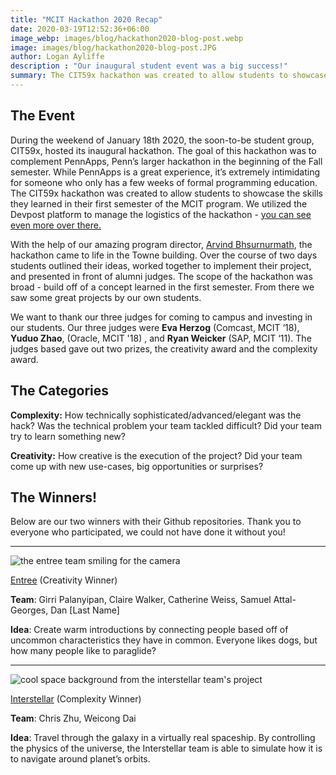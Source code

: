 ```yaml
---
title: "MCIT Hackathon 2020 Recap"
date: 2020-03-19T12:52:36+06:00
image_webp: images/blog/hackathon2020-blog-post.webp
image: images/blog/hackathon2020-blog-post.JPG
author: Logan Ayliffe
description : "Our inaugural student event was a big success!"
summary: The CIT59x hackathon was created to allow students to showcase the skills they learned in their first semester of the MCIT program.
---
```


## The Event
During the weekend of January 18th 2020, the soon-to-be student group, CIT59x, hosted its inaugural hackathon. The goal of this hackathon was to complement PennApps, Penn’s larger hackathon in the beginning of the Fall semester. While PennApps is a great experience, it’s extremely intimidating for someone who only has a few weeks of formal programming education. The CIT59x hackathon was created to allow students to showcase the skills they learned in their first semester of the MCIT program. We utilized the Devpost platform to manage the logistics of the hackathon - [you can see even more over there.](https://cit59x.devpost.com/)

With the help of our amazing program director, [Arvind Bhsurnurmath](https://www.seas.upenn.edu/~bhusnur4/), the hackathon came to life in the Towne building. Over the course of two days students outlined their ideas, worked together to implement their project, and presented in front of alumni judges. The scope of the hackathon was broad - build off of a concept learned in the first semester. From there we saw some great projects by our own students. 

We want to thank our three judges for coming to campus and investing in our students. Our three judges were **Eva Herzog** (Comcast, MCIT ‘18), **Yuduo Zhao**, (Oracle, MCIT '18) , and **Ryan Weicker** (SAP, MCIT ‘11). The judges based gave out two prizes, the creativity award and the complexity award. 

## The Categories
**Complexity:**
How technically sophisticated/advanced/elegant was the hack? Was the technical problem your team tackled difficult? Did your team try to learn something new?



**Creativity:**
 How creative is the execution of the project? Did your team come up with new use-cases, big opportunities or surprises?





## The Winners!
Below are our two winners with their Github repositories. Thank you to everyone who participated, we could not have done it without you!

---

![the entree team smiling for the camera](/images/blog/entreeteam.jpg)

[Entree](https://github.com/catherineweiss/Entree) (Creativity Winner)

**Team**: Girri Palanyipan, Claire Walker, Catherine Weiss, Samuel Attal-Georges, Dan [Last Name]

**Idea**: Create warm introductions by connecting people based off of uncommon characteristics they have in common. Everyone likes dogs, but how many people like to paraglide?

---
![cool space background from the interstellar team's project](/images/blog/interstellar.jpg)



[Interstellar](https://github.com/chriszhuu/interstellar) (Complexity Winner)

**Team**: Chris Zhu, Weicong Dai

**Idea**: Travel through the galaxy in a virtually real spaceship. By controlling the physics of the universe, the Interstellar team is able to simulate how it is to navigate around planet’s orbits.
